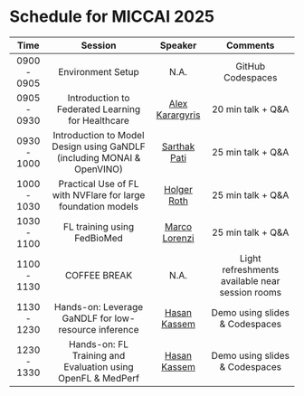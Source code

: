 # Schedule for MICCAI 2025

|   **Time**  |                               **Session**                              |   **Speaker**   |                   **Comments**                  |
|:-----------:|:----------------------------------------------------------------------:|:---------------:|:-----------------------------------------------:|
| 0900 - 0905 |                            Environment Setup                           |       N.A.      |                GitHub Codespaces                |
| 0905 - 0930 |            Introduction to Federated Learning for Healthcare           | [Alex Karargyris](https://www.linkedin.com/in/alexandroskarargyris/) |                20 min talk + Q&A                |
| 0930 - 1000 | Introduction to Model Design using GaNDLF (including MONAI & OpenVINO) |   [Sarthak Pati](https://sarthakpati.github.io/)  |                25 min talk + Q&A                |
| 1000 - 1030 |      Practical Use of FL with NVFlare for large foundation models      |   [Holger Roth](https://research.nvidia.com/person/holger-roth)   |                25 min talk + Q&A                |
| 1030 - 1100 |                       FL training using FedBioMed                      |  [Marco Lorenzi](https://marcolorenzi.github.io/)  |                25 min talk + Q&A                |
| 1100 - 1130 |                              COFFEE BREAK                              |       N.A.      | Light refreshments available near session rooms |
| 1130 - 1230 |          Hands-on: Leverage GaNDLF for low-resource inference          |   [Hasan Kassem](https://www.linkedin.com/in/hasan-kassem-02625119b/?originalSubdomain=fr)  |          Demo using slides & Codespaces         |
| 1230 - 1330 |       Hands-on: FL Training and Evaluation using OpenFL & MedPerf      |   [Hasan Kassem](https://www.linkedin.com/in/hasan-kassem-02625119b/?originalSubdomain=fr)  |          Demo using slides & Codespaces         |
